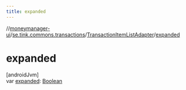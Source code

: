 ```yaml
---
title: expanded
---
```

//[moneymanager-ui](../../../index.html)/[se.tink.commons.transactions](../index.html)/[TransactionItemListAdapter](index.html)/[expanded](expanded.html)



# expanded



[androidJvm]\
var [expanded](expanded.html): [Boolean](https://kotlinlang.org/api/latest/jvm/stdlib/kotlin/-boolean/index.html)




